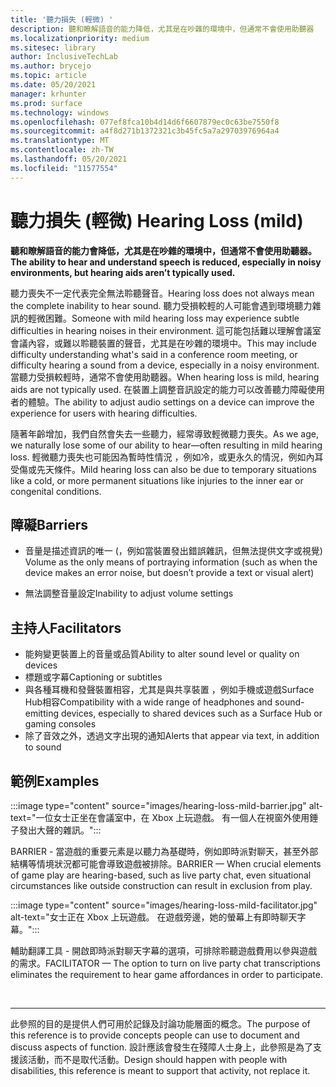 ```yaml
---
title: '聽力損失 (輕微) '
description: 聽和瞭解語音的能力降低，尤其是在吵雜的環境中，但通常不會使用助聽器
ms.localizationpriority: medium
ms.sitesec: library
author: InclusiveTechLab
ms.author: brycejo
ms.topic: article
ms.date: 05/20/2021
manager: krhunter
ms.prod: surface
ms.technology: windows
ms.openlocfilehash: 077ef8fca10b4d14d6f6607879ec0c63be7550f8
ms.sourcegitcommit: a4f8d271b1372321c3b45fc5a7a29703976964a4
ms.translationtype: MT
ms.contentlocale: zh-TW
ms.lasthandoff: 05/20/2021
ms.locfileid: "11577554"
---
```

# <a name="hearing-loss-mild"></a><span data-ttu-id="ec7c9-103">聽力損失 (輕微) </span><span class="sxs-lookup"><span data-stu-id="ec7c9-103">Hearing Loss (mild)</span></span>

**<span data-ttu-id="ec7c9-104">聽和瞭解語音的能力會降低，尤其是在吵雜的環境中，但通常不會使用助聽器。</span><span class="sxs-lookup"><span data-stu-id="ec7c9-104">The ability to hear and understand speech is reduced, especially in noisy environments, but hearing aids aren’t typically used.</span></span>**

<span data-ttu-id="ec7c9-105">聽力喪失不一定代表完全無法聆聽聲音。</span><span class="sxs-lookup"><span data-stu-id="ec7c9-105">Hearing loss does not always mean the complete inability to hear sound.</span></span> <span data-ttu-id="ec7c9-106">聽力受損較輕的人可能會遇到環境聽力雜訊的輕微困難。</span><span class="sxs-lookup"><span data-stu-id="ec7c9-106">Someone with mild hearing loss may experience subtle difficulties in hearing noises in their environment.</span></span> <span data-ttu-id="ec7c9-107">這可能包括難以理解會議室會議內容，或難以聆聽裝置的聲音，尤其是在吵雜的環境中。</span><span class="sxs-lookup"><span data-stu-id="ec7c9-107">This may include difficulty understanding what's said in a conference room meeting, or difficulty hearing a sound from a device, especially in a noisy environment.</span></span> <span data-ttu-id="ec7c9-108">當聽力受損較輕時，通常不會使用助聽器。</span><span class="sxs-lookup"><span data-stu-id="ec7c9-108">When hearing loss is mild, hearing aids are not typically used.</span></span> <span data-ttu-id="ec7c9-109">在裝置上調整音訊設定的能力可以改善聽力障礙使用者的體驗。</span><span class="sxs-lookup"><span data-stu-id="ec7c9-109">The ability to adjust audio settings on a device can improve the experience for users with hearing difficulties.</span></span>

<span data-ttu-id="ec7c9-110">隨著年齡增加，我們自然會失去一些聽力，經常導致輕微聽力喪失。</span><span class="sxs-lookup"><span data-stu-id="ec7c9-110">As we age, we naturally lose some of our ability to hear—often resulting in mild hearing loss.</span></span> <span data-ttu-id="ec7c9-111">輕微聽力喪失也可能因為暫時性情況 ，例如冷，或更永久的情況，例如內耳受傷或先天條件。</span><span class="sxs-lookup"><span data-stu-id="ec7c9-111">Mild hearing loss can also be due to temporary situations like a cold, or more permanent situations like injuries to the inner ear or congenital conditions.</span></span>

## <a name="barriers"></a><span data-ttu-id="ec7c9-112">障礙</span><span class="sxs-lookup"><span data-stu-id="ec7c9-112">Barriers</span></span>

* <span data-ttu-id="ec7c9-113">音量是描述資訊的唯一 (，例如當裝置發出錯誤雜訊，但無法提供文字或視覺) </span><span class="sxs-lookup"><span data-stu-id="ec7c9-113">Volume as the only means of portraying information (such as when the device makes an error noise, but doesn’t provide a text or visual alert)</span></span>

* <span data-ttu-id="ec7c9-114">無法調整音量設定</span><span class="sxs-lookup"><span data-stu-id="ec7c9-114">Inability to adjust volume settings</span></span>

## <a name="facilitators"></a><span data-ttu-id="ec7c9-115">主持人</span><span class="sxs-lookup"><span data-stu-id="ec7c9-115">Facilitators</span></span>

* <span data-ttu-id="ec7c9-116">能夠變更裝置上的音量或品質</span><span class="sxs-lookup"><span data-stu-id="ec7c9-116">Ability to alter sound level or quality on devices</span></span>
* <span data-ttu-id="ec7c9-117">標題或字幕</span><span class="sxs-lookup"><span data-stu-id="ec7c9-117">Captioning or subtitles</span></span> 
* <span data-ttu-id="ec7c9-118">與各種耳機和發聲裝置相容，尤其是與共享裝置 ，例如手機或遊戲Surface Hub相容</span><span class="sxs-lookup"><span data-stu-id="ec7c9-118">Compatibility with a wide range of headphones and sound-emitting devices, especially to shared devices such as a Surface Hub or gaming consoles</span></span>
* <span data-ttu-id="ec7c9-119">除了音效之外，透過文字出現的通知</span><span class="sxs-lookup"><span data-stu-id="ec7c9-119">Alerts that appear via text, in addition to sound</span></span>


## <a name="examples"></a><span data-ttu-id="ec7c9-120">範例</span><span class="sxs-lookup"><span data-stu-id="ec7c9-120">Examples</span></span>

:::image type="content" source="images/hearing-loss-mild-barrier.jpg" alt-text="一位女士正坐在會議室中，在 Xbox 上玩遊戲。 有一個人在視窗外使用錘子發出大聲的雜訊。":::

<span data-ttu-id="ec7c9-123">BARRIER - 當遊戲的重要元素是以聽力為基礎時，例如即時派對聊天，甚至外部結構等情境狀況都可能會導致遊戲被排除。</span><span class="sxs-lookup"><span data-stu-id="ec7c9-123">BARRIER — When crucial elements of game play are hearing-based, such as live party chat, even situational circumstances like outside construction can result in exclusion from play.</span></span>

:::image type="content" source="images/hearing-loss-mild-facilitator.jpg" alt-text="女士正在 Xbox 上玩遊戲。 在遊戲旁邊，她的螢幕上有即時聊天字幕。":::

<span data-ttu-id="ec7c9-126">輔助翻譯工具 - 開啟即時派對聊天字幕的選項，可排除聆聽遊戲費用以參與遊戲的需求。</span><span class="sxs-lookup"><span data-stu-id="ec7c9-126">FACILITATOR — The option to turn on live party chat transcriptions eliminates the requirement to hear game affordances in order to participate.</span></span> 


&nbsp;

[comment]: # (頁腳語句)
___
<span data-ttu-id="ec7c9-128">此參照的目的是提供人們可用於記錄及討論功能層面的概念。</span><span class="sxs-lookup"><span data-stu-id="ec7c9-128">The purpose of this reference is to provide concepts people can use to document and discuss aspects of function.</span></span> <span data-ttu-id="ec7c9-129">設計應該會發生在殘障人士身上，此參照是為了支援該活動，而不是取代活動。</span><span class="sxs-lookup"><span data-stu-id="ec7c9-129">Design should happen with people with disabilities, this reference is meant to support that activity, not replace it.</span></span> 